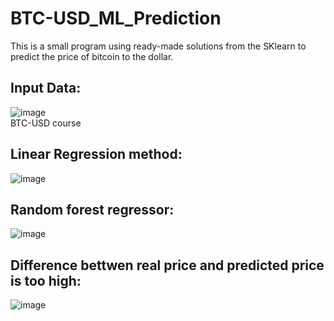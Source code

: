 # BTC-USD_ML_Prediction
This is a small program using ready-made solutions from the SKlearn to predict the price of bitcoin to the dollar.
## Input Data:
![image](https://user-images.githubusercontent.com/57821178/174428868-43e362f5-8465-49ba-bdd6-c656fb8e60cf.png)
<br> BTC-USD course 
<br>
## Linear Regression method:
![image](https://user-images.githubusercontent.com/57821178/174428911-eeb377a2-ef4c-4940-8e91-a315aa8736e4.png)
## Random forest regressor:
![image](https://user-images.githubusercontent.com/57821178/174428922-ca9d99bd-8f34-446c-a99d-4272e7132ca9.png)
## Difference bettwen real price and predicted price is too high:
![image](https://user-images.githubusercontent.com/57821178/174428945-72e47918-a8dc-4392-bde5-82dda2a992c7.png)
